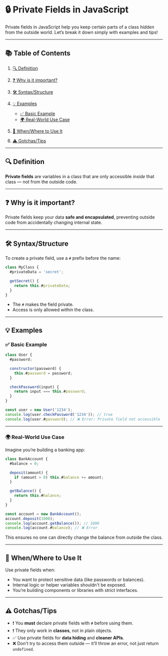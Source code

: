# 🔒 Private Fields in JavaScript

Private fields in JavaScript help you keep certain parts of a class _hidden_
from the outside world. Let’s break it down simply with examples and tips!

---

## 📚 Table of Contents

1. [🔍 Definition](#-definition)
2. [❓ Why is it important?](#-why-is-it-important)
3. [🛠️ Syntax/Structure](#-syntaxstructure)
4. [💡 Examples](#-examples)

   - [✅ Basic Example](#-basic-example)
   - [🌍 Real-World Use Case](#-real-world-use-case)

5. [📌 When/Where to Use It](#-whenwhere-to-use-it)
6. [⚠️ Gotchas/Tips](#-gotchastips)

---

## 🔍 Definition

**Private fields** are variables in a class that are only accessible _inside_
that class — not from the outside code.

---

## ❓ Why is it important?

Private fields keep your data **safe and encapsulated**, preventing outside code
from accidentally changing internal state.

---

## 🛠️ Syntax/Structure

To create a private field, use a `#` prefix before the name:

```js
class MyClass {
  #privateData = 'secret';

  getSecret() {
    return this.#privateData;
  }
}
```

- The `#` makes the field private.
- Access is only allowed _within_ the class.

---

## 💡 Examples

### ✅ Basic Example

```js
class User {
  #password;

  constructor(password) {
    this.#password = password;
  }

  checkPassword(input) {
    return input === this.#password;
  }
}

const user = new User('1234');
console.log(user.checkPassword('1234')); // true
console.log(user.#password); // ❌ Error: Private field not accessible
```

---

### 🌍 Real-World Use Case

Imagine you’re building a banking app:

```js
class BankAccount {
  #balance = 0;

  deposit(amount) {
    if (amount > 0) this.#balance += amount;
  }

  getBalance() {
    return this.#balance;
  }
}

const account = new BankAccount();
account.deposit(1000);
console.log(account.getBalance()); // 1000
console.log(account.#balance); // ❌ Error
```

This ensures no one can directly change the balance from outside the class.

---

## 📌 When/Where to Use It

Use private fields when:

- You want to protect sensitive data (like passwords or balances).
- Internal logic or helper variables shouldn't be exposed.
- You’re building components or libraries with strict interfaces.

---

## ⚠️ Gotchas/Tips

- ❗ You **must** declare private fields with `#` before using them.
- ❗ They only work in **classes**, not in plain objects.
- ✅ Use private fields for **data hiding** and **cleaner APIs**.
- ❌ Don't try to access them outside — it’ll throw an error, not just return
  `undefined`.

